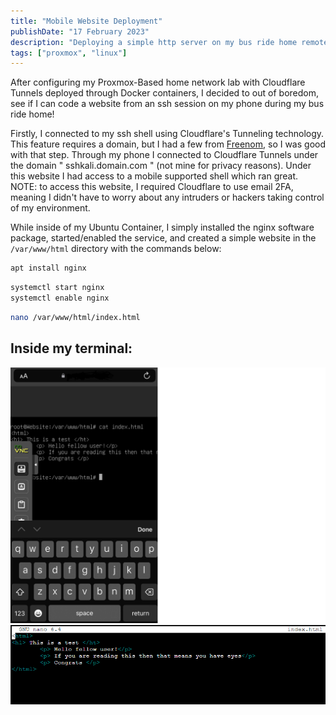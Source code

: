 ```yaml
---
title: "Mobile Website Deployment"
publishDate: "17 February 2023"
description: "Deploying a simple http server on my bus ride home remotely!"
tags: ["proxmox", "linux"]
---
```


After configuring my Proxmox-Based home network lab with Cloudflare Tunnels deployed through Docker containers, I decided to out of boredom, see if I can code a website from an ssh session on my phone during my bus ride home!

Firstly, I connected to my ssh shell using Cloudflare's Tunneling technology. This feature requires a domain, but I had a few from [Freenom](https://freenom.com), so I was good with that step. Through my phone I connected to Cloudflare Tunnels under the domain " sshkali.domain.com " (not mine for privacy reasons). Under this website I had access to a mobile supported shell which ran great. NOTE: to access this website, I required Cloudflare to use email 2FA, meaning I didn't have to worry about any intruders or hackers taking control of my environment.

While inside of my Ubuntu Container, I simply installed the nginx software package, started/enabled the service, and created a simple website in the `/var/www/html` directory with the commands below:

```bash
apt install nginx
```

```bash
systemctl start nginx
systemctl enable nginx
```

```bash
nano /var/www/html/index.html
```

## Inside my terminal:

![terminal](https://raw.githubusercontent.com/linpep/blog-portfolio-images/ab54485e05d23502422db4541abfae43e736f532/mobileshell.png)
![htmlcode](https://raw.githubusercontent.com/linpep/blog-portfolio-images/ab54485e05d23502422db4541abfae43e736f532/mobilehtmlcode.png)
